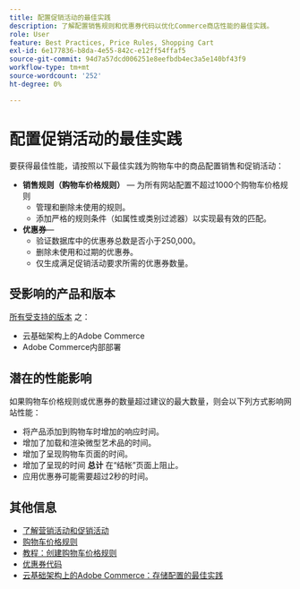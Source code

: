 ```yaml
---
title: 配置促销活动的最佳实践
description: 了解配置销售规则和优惠券代码以优化Commerce商店性能的最佳实践。
role: User
feature: Best Practices, Price Rules, Shopping Cart
exl-id: 6e177836-b8da-4e55-842c-e12ff54ffaf5
source-git-commit: 94d7a57dcd006251e8eefbdb4ec3a5e140bf43f9
workflow-type: tm+mt
source-wordcount: '252'
ht-degree: 0%

---
```


# 配置促销活动的最佳实践

要获得最佳性能，请按照以下最佳实践为购物车中的商品配置销售和促销活动：

- **销售规则（购物车价格规则）** — 为所有网站配置不超过1000个购物车价格规则
   - 管理和删除未使用的规则。
   - 添加严格的规则条件（如属性或类别过滤器）以实现最有效的匹配。
- **优惠券**—
   - 验证数据库中的优惠券总数是否小于250,000。
   - 删除未使用和过期的优惠券。
   - 仅生成满足促销活动要求所需的优惠券数量。

## 受影响的产品和版本

[所有受支持的版本](../../../release/versions.md) 之：

- 云基础架构上的Adobe Commerce
- Adobe Commerce内部部署

## 潜在的性能影响

如果购物车价格规则或优惠券的数量超过建议的最大数量，则会以下列方式影响网站性能：

- 将产品添加到购物车时增加的响应时间。
- 增加了加载和渲染微型艺术品的时间。
- 增加了呈现购物车页面的时间。
- 增加了呈现的时间 **总计** 在“结帐”页面上阻止。
- 应用优惠券可能需要超过2秒的时间。

## 其他信息

- [了解营销活动和促销活动](https://devdocs.magento.com/cloud/configure/configure-best-practices.html#campaigns)
- [购物车价格规则](https://experienceleague.adobe.com/docs/commerce-admin/marketing/promotions/cart-rules/price-rules-cart.html)
- [教程：创建购物车价格规则](https://experienceleague.adobe.com/docs/commerce-learn/tutorials/marketing/cart-price-rules.html)
- [优惠券代码](https://experienceleague.adobe.com/docs/commerce-admin/marketing/promotions/cart-rules/price-rules-cart-coupon.html)
- [云基础架构上的Adobe Commerce：存储配置的最佳实践](https://devdocs.magento.com/cloud/configure/configure-best-practices.html)
